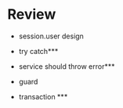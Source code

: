 # Review

- session.user design

- try catch\*\*\*

- service should throw error\*\*\*

- guard

- transaction \*\*\*
